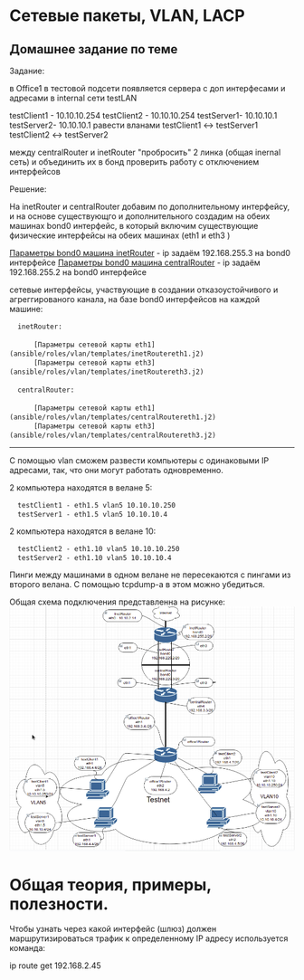 # Сетевые пакеты, VLAN, LACP
## Домашнее задание  по теме

Задание:

в Office1 в тестовой подсети появляется сервера с доп интерфесами и адресами в internal сети testLAN

testClient1 - 10.10.10.254
testClient2 - 10.10.10.254
testServer1- 10.10.10.1
testServer2- 10.10.10.1
равести вланами testClient1 <-> testServer1 testClient2 <-> testServer2

между centralRouter и inetRouter "пробросить" 2 линка (общая inernal сеть) и объединить их в бонд проверить работу c отключением интерфейсов


Решение:

На inetRouter и centralRouter добавим по дополнительному интерфейсу, и на основе существующго и дополнительного создадим на обеих машинах bond0 интерфейс, в который включим существующие физические интерфейсы на обеих машинах (eth1  и eth3 )

[Параметры bond0 машина inetRouter](ansible/roles/vlan/templates/centralRouterifcfg-bond0.j2) - ip задаём 192.168.255.3  на bond0 интерфейсе
[Параметры bond0 машина centralRouter](ansible/roles/vlan/templates/inetRouterifcfg-bond0.j2) - ip задаём 192.168.255.2  на bond0 интерфейсе

сетевые интерфейсы, участвующие в создании отказоустойчивого и агреггированого канала, на базе bond0 интерфейсов на каждой машине:

      inetRouter:

          [Параметры сетевой карты eth1](ansible/roles/vlan/templates/inetRoutereth1.j2)
          [Параметры сетевой карты eth3](ansible/roles/vlan/templates/inetRoutereth3.j2)

      centralRouter:

          [Параметры сетевой карты eth1](ansible/roles/vlan/templates/centralRoutereth1.j2)
          [Параметры сетевой карты eth3](ansible/roles/vlan/templates/centralRoutereth3.j2)

___

С помощью vlan сможем развести компьютеры с одинаковыми IP адресами, так, что они могут работать одновременно.  

2 компьютера находятся в велане 5:

      testClient1 - eth1.5 vlan5 10.10.10.250
      testServer1 - eth1.5 vlan5 10.10.10.4

2 компьютера находятся в велане 10:

      testClient2 - eth1.10 vlan5 10.10.10.250
      testServer2 - eth1.10 vlan5 10.10.10.4


Пинги между машинами в одном велане не пересекаются с пингами из второго велана. С помощью tcpdump-a в этом можно убедиться.





Общая схема подключения представленна на рисунке:
![Схема стенда](Images/VLAN_all_topology.png)




#   Общая теория, примеры, полезности.

Чтобы узнать через какой интерфейс (шлюз) должен маршрутизироваться трафик к определенному IP адресу используется команда:

ip route get 192.168.2.45
